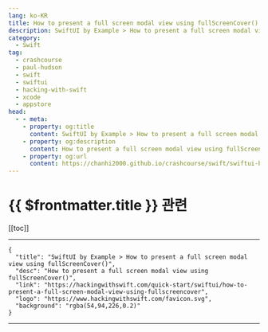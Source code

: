 ```yaml
---
lang: ko-KR
title: How to present a full screen modal view using fullScreenCover()
description: SwiftUI by Example > How to present a full screen modal view using fullScreenCover()
category:
  - Swift
tag: 
  - crashcourse
  - paul-hudson
  - swift
  - swiftui
  - hacking-with-swift
  - xcode
  - appstore
head:
  - - meta:
    - property: og:title
      content: SwiftUI by Example > How to present a full screen modal view using fullScreenCover()
    - property: og:description
      content: How to present a full screen modal view using fullScreenCover()
    - property: og:url
      content: https://chanhi2000.github.io/crashcourse/swift/swiftui-by-example/15-presenting-views/how-to-present-a-full-screen-modal-view-using-fullscreencover.html
---
```


# {{ $frontmatter.title }} 관련

[[toc]]

---

```component VPCard
{
  "title": "SwiftUI by Example > How to present a full screen modal view using fullScreenCover()",
  "desc": "How to present a full screen modal view using fullScreenCover()",
  "link": "https://hackingwithswift.com/quick-start/swiftui/how-to-present-a-full-screen-modal-view-using-fullscreencover",
  "logo": "https://www.hackingwithswift.com/favicon.svg",
  "background": "rgba(54,94,226,0.2)"
}
```

---

<TagLinks />